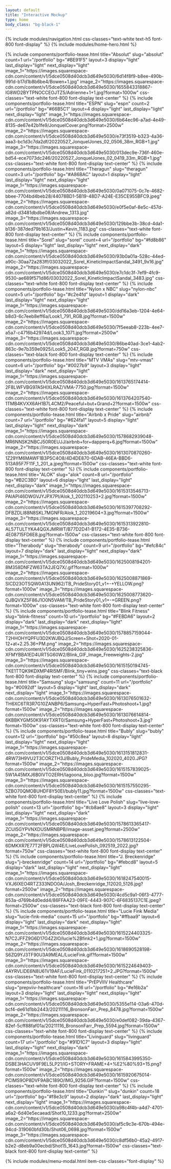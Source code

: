 ```yaml
---
layout: default
title: "Interactive Mockup"
type: home
body_class: "bg-black-1"
---
```


{% include modules/navigation.html css-classes="text-white text-h5 font-800 font-display" %}
{% include modules/home-hero.html %}
<div class="portfolio-items">
    {% include components/portfolio-tease.html 
        title="Absolut" slug="absolut" count=1 url="/portfolio" bg="#BE91F5"
        layout=3 display="light" last_display="light" next_display="light"
        image_1="https://images.squarespace-cdn.com/content/v1/5dce0508d40dcb3d649e5030/6d14f8f9-b8ee-490b-991d-b17d1b8b6be4/Bowen+1.jpg"
        image_2="https://images.squarespace-cdn.com/content/v1/5dce0508d40dcb3d649e5030/1655843318867-IG8WD2BYTPNOCCEOJTZ5/Adrienne+1+1.jpg?format=1000w"
        css-classes="text-white font-800 font-display text-center" 
    %}
    {% include components/portfolio-tease.html 
        title="ESPN" slug="espn" count=2 url="/portfolio" bg="#66B5C1"
        layout=4 display="light" last_display="light" next_display="light"
        image_1="https://images.squarespace-cdn.com/content/v1/5dce0508d40dcb3d649e5030/6b64ec96-a7ad-4e49-8135-de67e42b1fe9/JonquelCover.png?format=2500w"
        image_2="https://images.squarespace-cdn.com/content/v1/5dce0508d40dcb3d649e5030/e73f3519-b323-4a36-aaa3-bc1d3c7da2df/20220527_JonquelJones_02_0506_38m_RGB+1.jpg"
        image_3="https://images.squarespace-cdn.com/content/v1/5dce0508d40dcb3d649e5030/013dec9e-736f-460e-bd54-ece7073dc246/20220527_JonquelJones_02_0419_33m_RGB+1.jpg"
        css-classes="text-white font-800 font-display text-center" 
    %}
    {% include components/portfolio-tease.html 
        title="Theragun" slug="theragun" count=3 url="/portfolio" bg="#A86BAC"
        layout=1 display="light" last_display="light" next_display="light"
        image_1="https://images.squarespace-cdn.com/content/v1/5dce0508d40dcb3d649e5030/0a071075-0c7e-4682-bbee-7704bd4beb28/44078BD1-5B19-48D7-A24E-E35CE955BFC9.jpeg"
        image_2="https://images.squarespace-cdn.com/content/v1/5dce0508d40dcb3d649e5030/e0f5e0af-8e5c-457d-a82d-d3481dbdbe08/Andrew_1313.jpg"
        image_3="https://images.squarespace-cdn.com/content/v1/5dce0508d40dcb3d649e5030/129bbe3b-38cd-4da1-b136-387ded79b163/Justin+Kevin_1183.jpg"
        css-classes="text-white font-800 font-display text-center" 
    %}
    {% include components/portfolio-tease.html 
        title="Sorel" slug="sorel" count=4 url="/portfolio" bg="#fd8b86"
        layout=5 display="light" last_display="light" next_display="dark"
        image_1="https://images.squarespace-cdn.com/content/v1/5dce0508d40dcb3d649e5030/93b0a01a-528c-44ed-a90c-30aa72a283ff/03032022_Sorel_KineticImpactSandal_3491_9x16.jpg"
        image_2="https://images.squarespace-cdn.com/content/v1/5dce0508d40dcb3d649e5030/e7c1dc3f-7ef9-4fc9-9530-ae689f571d86/03032022_Sorel_KineticImpactSandal_3483.jpg"
        css-classes="text-white font-800 font-display text-center" 
    %}
    {% include components/portfolio-tease.html 
        title="Nylon x NBC" slug="nylon-nbc" count=5 url="/portfolio" bg="#c2e4fd"
        layout=1 display="dark" last_display="light" next_display="light"
        image_1="https://images.squarespace-cdn.com/content/v1/5dce0508d40dcb3d649e5030/dd16a3eb-1204-4e64-b8d3-6c7eeb8eff6a/Look1_791_RGB.jpg?format=1500w"
        image_2="https://images.squarespace-cdn.com/content/v1/5dce0508d40dcb3d649e5030/7f5eeab8-223b-4ee7-a5a7-c4716b42974d/Look3_1071.jpg?format=2500w"
        image_3="https://images.squarespace-cdn.com/content/v1/5dce0508d40dcb3d649e5030/86be40ad-3ce1-4ab2-863c-9e7b359e0925/Look5_2047_RGB.jpg?format=750w"
        css-classes="text-black font-800 font-display text-center" 
    %}
    {% include components/portfolio-tease.html 
        title="MTV VMAs" slug="mtv-vmas" count=6 url="/portfolio" bg="#0027b9"
        layout=3 display="light" last_display="dark" next_display="light"
        image_1="https://images.squarespace-cdn.com/content/v1/5dce0508d40dcb3d649e5030/1613765174414-2F8LWFVBG97A5HIXLRAZ/VMA-7750.jpg?format=1500w"
        image_2="https://images.squarespace-cdn.com/content/v1/5dce0508d40dcb3d649e5030/1613764207540-1TMB4KVXX6AH1B7L4CM2/Peaceful+but+Grand+2?format=1500w"
        css-classes="text-white font-800 font-display text-center" 
    %}
    {% include components/portfolio-tease.html 
        title="Airbnb x Pride" slug="airbnb" count=7 url="/portfolio" bg="#624fa1"
        layout=5 display="light" last_display="light" next_display="dark"
        image_1="https://images.squarespace-cdn.com/content/v1/5dce0508d40dcb3d649e5030/1578682939048-MR6NNSK2NBCJ50R0EUJJ/airbnb+for+dapperq+6.jpg?format=1500w"
        image_2="https://images.squarespace-cdn.com/content/v1/5dce0508d40dcb3d649e5030/1613070870260-1Z29YM6MAWF1B3P5C4O8/4D4DE870-6DAB-46EA-BBD6-513A95F7F11F_1_201_a.jpeg?format=1500w"
        css-classes="text-white font-800 font-display text-center" 
    %}
    {% include components/portfolio-tease.html 
        title="ALOK" slug="alok" count=8 url="/portfolio" bg="#B2C3B0"
        layout=6 display="light" last_display="light" next_display="dark"
        image_1="https://images.squarespace-cdn.com/content/v1/5dce0508d40dcb3d649e5030/1615313546713-PAIAPI46DWGVJYJPX7PI/Alok_1_202110253+2.jpg?format=1500w"
        image_2="https://images.squarespace-cdn.com/content/v1/5dce0508d40dcb3d649e5030/1615397708292-DFBZDLI88N8SKL7MGNFR/Alok_1_20219604+3.jpg?format=1500w"
        image_3="https://images.squarespace-cdn.com/content/v1/5dce0508d40dcb3d649e5030/1615313922810-AL57TULTYKA4QGXJMRWT/B77D2D41-B172-4E35-B736-4E08715FD6E8.jpg?format=1500w"
        css-classes="text-white font-800 font-display text-center" 
    %}
    {% include components/portfolio-tease.html 
        title="Therabody" slug="therabody" count=9 url="/portfolio" bg="#efc84c"
        layout=7 display="dark" last_display="light" next_display="dark"
        image_1="https://images.squarespace-cdn.com/content/v1/5dce0508d40dcb3d649e5030/1625008194201-8M358DNFZW63TA2JEQ7X/.gif?format=1000w"
        image_2="https://images.squarespace-cdn.com/content/v1/5dce0508d40dcb3d649e5030/1625008871869-SICD23OTSQW0A13UN962/TB_PrideStory01_v1+-+YELLOW.png?format=1000w"
        image_3="https://images.squarespace-cdn.com/content/v1/5dce0508d40dcb3d649e5030/1625008773620-QJBQVXZ5F86J1O0N5VAM/TB_PrideStory01_v1+-+GREEN.png?format=1000w"
        css-classes="text-white font-800 font-display text-center" 
    %}
    {% include components/portfolio-tease.html 
        title="Blink Fitness" slug="blink-fitness" count=10 url="/portfolio" bg="#FEBDA6"
        layout=2 display="dark" last_display="dark" next_display="light"
        image_1="https://images.squarespace-cdn.com/content/v1/5dce0508d40dcb3d649e5030/1578857159044-T2HHOHYQPFU3D2KWJBQJ/Screen+Shot+2020-01-12+at+2.25.36+PM.png"
        image_2="https://images.squarespace-cdn.com/content/v1/5dce0508d40dcb3d649e5030/1625238325836-XFMYBBA1ED4URT5G60W2/Blink_GIF_Image_Freeweights-2.jpg"
        image_3="https://images.squarespace-cdn.com/content/v1/5dce0508d40dcb3d649e5030/1615150194745-TKE1TTQK9KDXMP4RI5MF/Blink_tiny+wins.jpeg"
        css-classes="text-black font-800 font-display text-center" 
    %}
    {% include components/portfolio-tease.html 
        title="Samsung" slug="samsung" count=11 url="/portfolio" bg="#0092df"
        layout=5 display="light" last_display="dark" next_display="light"
        image_1="https://images.squarespace-cdn.com/content/v1/5dce0508d40dcb3d649e5030/1613076501632-TH6XC6TR3R7G10ZANBP6/Samsung+HyperFast+Photoshoot+1.jpg?format=1500w"
        image_2="https://images.squarespace-cdn.com/content/v1/5dce0508d40dcb3d649e5030/1613076614814-6KBBKYGM50K91AYTXRT0/Samsung+HyperFast+Photoshoot+3.jpg?format=1500w"
        css-classes="text-white font-800 font-display text-center" 
    %}
    {% include components/portfolio-tease.html 
        title="Bubly" slug="bubly" count=12 url="/portfolio" bg="#50c8ea"
        layout=8 display="light" last_display="light" next_display="light"
        image_1="https://images.squarespace-cdn.com/content/v1/5dce0508d40dcb3d649e5030/1613151812831-4RW73H9VU2T3CORZTH3J/Bubly_PrideMedia_102020_4020.JPG?format=1500w"
        image_2="https://images.squarespace-cdn.com/content/v1/5dce0508d40dcb3d649e5030/1615157839025-5W1A45MXJ6B0IVTO2ERH/lagoona_bloo.jpg?format=1500w"
        image_3="https://images.squarespace-cdn.com/content/v1/5dce0508d40dcb3d649e5030/1615157550295-5ZBO70QMOBUHDF8Y50EI/bubly11.jpg?format=1500w"
        css-classes="text-white font-800 font-display text-center" 
    %}
    {% include components/portfolio-tease.html 
        title="Live Love Polish" slug="live-love-polish" count=13 url="/portfolio" bg="#cb8ae8"
        layout=3 display="light" last_display="light" next_display="dark"
        image_1="https://images.squarespace-cdn.com/content/v1/5dce0508d40dcb3d649e5030/1578613365417-ZCUI5GYPVNXDUSMRNBPB/image-asset.jpeg?format=2500w"
        image_2="https://images.squarespace-cdn.com/content/v1/5dce0508d40dcb3d649e5030/1578613122504-6DMKXR7E77T2FBPLQW4E/LiveLovePolish_092519_2022.jpg?format=750w"
        css-classes="text-white font-800 font-display text-center" 
    %}
    {% include components/portfolio-tease.html 
        title="J. Breckenridge" slug="j-breckenridge" count=14 url="/portfolio" bg="#febcd8"
        layout=5 display="dark" last_display="light" next_display="light"
        image_1="https://images.squarespace-cdn.com/content/v1/5dce0508d40dcb3d649e5030/1618247540015-VXJ6IXEO4RTZ333NDO0A/Josh_Breckenridge_112020_5126.jpg?format=2500w"
        image_2="https://images.squarespace-cdn.com/content/v1/5dce0508d40dcb3d649e5030/4cd5c9a1-06f3-4777-853a-d769b4d0edd4/86FFAA23-09FE-4443-907C-6F6835137C1E.jpeg?format=2500w"
        css-classes="text-black font-800 font-display text-center" 
    %}
    {% include components/portfolio-tease.html 
        title="Lucie Fink Media" slug="lucie-fink-media" count=15 url="/portfolio" bg="#ffbaa9"
        layout=6 display="light" last_display="dark" next_display="light"
        image_1="https://images.squarespace-cdn.com/content/v1/5dce0508d40dcb3d649e5030/1615224403325-N7C2JFFZ9G6D17G4Z2IO/lucie%2Bfink2+1.jpg?format=1500w"
        image_2="https://images.squarespace-cdn.com/content/v1/5dce0508d40dcb3d649e5030/1618690528198-S6ZQ9YJ3TF90U3A9MEAL/LucieFink.gif?format=1500w"
        image_3="https://images.squarespace-cdn.com/content/v1/5dce0508d40dcb3d649e5030/1615224649403-4AYRVLIDE6N8U61V19AF/LucieFink_0110217251+2.JPG?format=1500w"
        css-classes="text-white font-800 font-display text-center" 
    %}
    {% include components/portfolio-tease.html 
        title="PrEPVIIV Healthcare" slug="prepviiv-healthcare" count=16 url="/portfolio" bg="#e16b2a"
        layout=3 display="light" last_display="light" next_display="light"
        image_1="https://images.squarespace-cdn.com/content/v1/5dce0508d40dcb3d649e5030/5355e114-03a6-470d-bcf4-de61d1bb2443/20211116_BronsonFarr_Prep_8478.jpg?format=1500w"
        image_2="https://images.squarespace-cdn.com/content/v1/5dce0508d40dcb3d649e5030/e0def082-39da-4367-82ef-5cff88faf01a/20211116_BronsonFarr_Prep_5594.jpg?format=1500w"
        css-classes="text-white font-800 font-display text-center" 
    %}
    {% include components/portfolio-tease.html 
        title="Livinguard" slug="livinguard" count=17 url="/portfolio" bg="#91D1C7"
        layout=3 display="light" last_display="light" next_display="dark"
        image_1="https://images.squarespace-cdn.com/content/v1/5dce0508d40dcb3d649e5030/1615843995350-DSBE3HACUV9F9EL5LP21/IG+STORY+FRAME+4+%E2%80%93+15.png?format=1500w"
        image_2="https://images.squarespace-cdn.com/content/v1/5dce0508d40dcb3d649e5030/1615920675014-PCIMS9OP8DVF9ABC189O/IMG_9256.GIF?format=1500w"
        css-classes="text-white font-800 font-display text-center" 
    %}
    {% include components/portfolio-tease.html 
        title="Dunkin'" slug="dunkin" count=18 url="/portfolio" bg="#f8e3c9"
        layout=2 display="dark" last_display="light" next_display="light"
        image_1="https://images.squarespace-cdn.com/content/v1/5dce0508d40dcb3d649e5030/a98c4f4b-a4d7-4701-a6a2-6d40e5ecaead/Shot10_1233.jpg?format=2500w"
        image_2="https://images.squarespace-cdn.com/content/v1/5dce0508d40dcb3d649e5030/af5c9c3e-670b-494e-94cd-319060bfd30b/Shot06_0698.jpg?format=1500w"
        image_3="https://images.squarespace-cdn.com/content/v1/5dce0508d40dcb3d649e5030/c8df56b0-45a2-4917-b2e2-d8eb9a00ecbd/Shot15_1643.jpg?format=1500w"
        css-classes="text-black font-800 font-display text-center" 
    %}
</div>

{% include modules/menu-modal.html item-css-classes="font-display" %}
